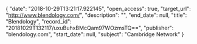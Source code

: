 {
  "date": "2018-10-29T13:21:17.922145", 
  "open_access": true, 
  "target_url": "http://www.blendology.com/", 
  "description": "", 
  "end_date": null, 
  "title": "Blendology", 
  "record_id": "20181029T132117/uxuBuhxBMcQam97WOzmsTQ==", 
  "publisher": "blendology.com", 
  "start_date": null, 
  "subject": "Cambridge Network"
}

